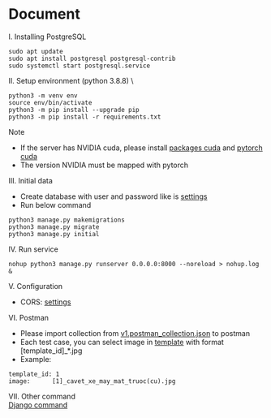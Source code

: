 # Document
I. Installing PostgreSQL
```
sudo apt update
sudo apt install postgresql postgresql-contrib
sudo systemctl start postgresql.service
```

II. Setup environment (python 3.8.8) \

```
python3 -m venv env
source env/bin/activate
python3 -m pip install --upgrade pip
python3 -m pip install -r requirements.txt
```

Note
* If the server has NVIDIA cuda, please install [packages cuda](https://docs.nvidia.com/cuda/cuda-installation-guide-linux/index.html) and [pytorch cuda](https://pytorch.org/)
* The version NVIDIA must be mapped with pytorch

III. Initial data
* Create database with user and password like is [settings](core/settings.py#L89)
* Run below command
```
python3 manage.py makemigrations
python3 manage.py migrate
python3 manage.py initial
```

IV. Run service
```
nohup python3 manage.py runserver 0.0.0.0:8000 --noreload > nohup.log &
```

V. Configuration
* CORS: [settings](core/settings.py#L30)


VI. Postman
* Please import collection from [v1.postman_collection.json](v1.postman_collection.json) to postman
* Each test case, you can select image in [template](template) with format [template_id]_*.jpg
* Example:
```
template_id: 1
image:      [1]_cavet_xe_may_mat_truoc(cu).jpg
```

VII. Other command \
[Django command](https://docs.djangoproject.com/en/4.1/ref/django-admin)
